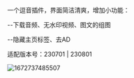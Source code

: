 一个逗音插件，界面简洁清爽，增加小功能：

--下载音频、无水印视频、图文的组图

--隐藏主页标签、去AD

适配版本号：230701 | 230801

![1672737485507](https://user-images.githubusercontent.com/1235777/210329186-46b7b341-1c64-4d75-9c63-a91bb94a8c4d.png)




